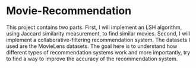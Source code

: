 # Movie-Recommendation

This project contains two parts. First, I will implement an LSH algorithm, using Jaccard similarity measurement, to find similar movies. Second, I will implement a collaborative-filtering recommendation system. The datasets I used are the MovieLens datasets. The goal here is to understand how different types of recommendation systems work and more importantly, try to find a way to improve the accuracy of the recommendation system.
